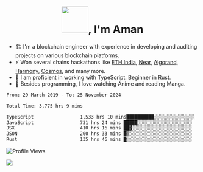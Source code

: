 <h1 align="center"><img src="https://media2.giphy.com/media/v1.Y2lkPTc5MGI3NjExZmx5c2N1N2lkbjg5NnI3ajI2ZXhxZ24yZ3cxcmJibTZrMWZkbjlxaSZlcD12MV9pbnRlcm5hbF9naWZfYnlfaWQmY3Q9Zw/AFdcYElkoNAUE/giphy.webp" width="70">, I'm Aman</h1>

- 🏗️ I'm a blockchain engineer with experience in developing and auditing projects on various blockchain platforms.
- ⚡ Won several chains hackathons like [ETH India](https://devfolio.co/projects/hivm-hybrid-intent-virtual-machine-3ba1), [Near](https://medium.com/encode-club/encode-x-near-hackathon-finale-prizewinners-and-summary-fcf6e409ab07), [Algorand](https://algorand-innovate.hackerearth.com), [Harmony](https://medium.com/harmony-one/winners-of-the-hack-the-horizon-hackathon-ae04f95b71ab), [Cosmos](https://www.hackerearth.com/challenges/hackathon/hackatom-india/), and many more.
- 🌊 I am proficient in working with TypeScript. Beginner in Rust.
- 🍣 Besides programming, I love watching Anime and reading Manga.

<!--START_SECTION:waka-->

```txt
From: 29 March 2019 - To: 25 November 2024

Total Time: 3,775 hrs 9 mins

TypeScript                 1,533 hrs 10 mins██████████░░░░░░░░░░░░░░░   40.61 %
JavaScript                 731 hrs 24 mins █████░░░░░░░░░░░░░░░░░░░░   19.37 %
JSX                        410 hrs 16 mins ██▓░░░░░░░░░░░░░░░░░░░░░░   10.87 %
JSON                       200 hrs 33 mins █▒░░░░░░░░░░░░░░░░░░░░░░░   05.31 %
Rust                       135 hrs 46 mins █░░░░░░░░░░░░░░░░░░░░░░░░   03.60 %
```

<!--END_SECTION:waka-->

![Profile Views](https://komarev.com/ghpvc/?username=amanraj1608&label=Profile%20views&color=0e75b6&style=flat-square)

![](https://hit.yhype.me/github/profile?user_id=42104907)
